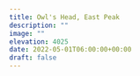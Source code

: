 ```yaml
---
title: Owl's Head, East Peak 
description: ""
image: ""
elevation: 4025
date: 2022-05-01T06:00:00+00:00
draft: false
---
```

